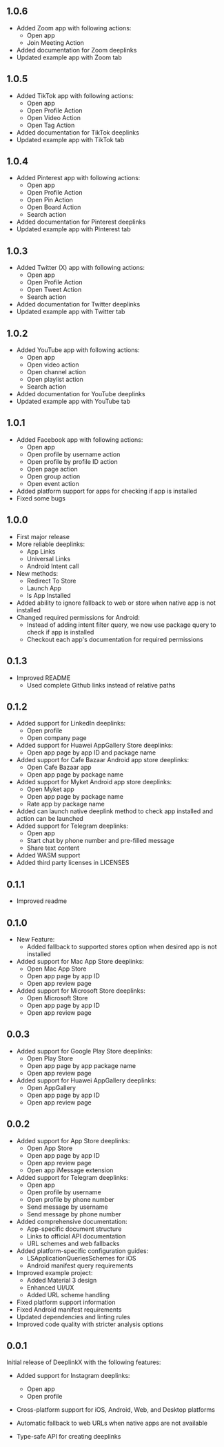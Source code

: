 ## 1.0.6
* Added Zoom app with following actions:
  * Open app
  * Join Meeting Action
* Added documentation for Zoom deeplinks
* Updated example app with Zoom tab

## 1.0.5
* Added TikTok app with following actions:
  * Open app
  * Open Profile Action
  * Open Video Action
  * Open Tag Action
* Added documentation for TikTok deeplinks
* Updated example app with TikTok tab

## 1.0.4
* Added Pinterest app with following actions:
  * Open app
  * Open Profile Action
  * Open Pin Action
  * Open Board Action
  * Search action
* Added documentation for Pinterest deeplinks
* Updated example app with Pinterest tab

## 1.0.3
* Added Twitter (X) app with following actions:
  * Open app
  * Open Profile Action
  * Open Tweet Action
  * Search action
* Added documentation for Twitter deeplinks
* Updated example app with Twitter tab

## 1.0.2
* Added YouTube app with following actions:
  * Open app
  * Open video action
  * Open channel action
  * Open playlist action
  * Search action
* Added documentation for YouTube deeplinks
* Updated example app with YouTube tab

## 1.0.1
* Added Facebook app with following actions:
  * Open app
  * Open profile by username action
  * Open profile by profile ID action
  * Open page action
  * Open group action
  * Open event action
* Added platform support for apps for checking if app is installed
* Fixed some bugs


## 1.0.0
* First major release
* More reliable deeplinks:
  *  App Links
  *  Universal Links
  *  Android Intent call 
* New methods:
  *  Redirect To Store
  *  Launch App
  *  Is App Installed
* Added ability to ignore fallback to web or store when native app is not installed
* Changed required permissions for Android:
  * Instead of adding intent filter query, we now use package query to check if app is installed
  * Checkout each app's documentation for required permissions 

## 0.1.3
* Improved README
  * Used complete Github links instead of relative paths 

## 0.1.2
* Added support for LinkedIn deeplinks:
  * Open profile
  * Open company page
* Added support for Huawei AppGallery Store deeplinks:
  * Open app page by app ID and package name
* Added support for Cafe Bazaar Android app store deeplinks:
  * Open Cafe Bazaar app
  * Open app page by package name
* Added support for Myket Android app store deeplinks:
  * Open Myket app
  * Open app page by package name
  * Rate app by package name
* Added can launch native deeplink method to check app installed and action can be launched
* Added support for Telegram deeplinks:
  * Open app
  * Start chat by phone number and pre-filled message
  * Share text content
* Added WASM support
* Added third party licenses in LICENSES

## 0.1.1
* Improved readme

## 0.1.0
* New Feature:
  * Added fallback to supported stores option when desired app is not installed
* Added support for Mac App Store deeplinks:
  * Open Mac App Store
  * Open app page by app ID
  * Open app review page
* Added support for Microsoft Store deeplinks:
  * Open Microsoft Store
  * Open app page by app ID
  * Open app review page

## 0.0.3
* Added support for Google Play Store deeplinks:
  * Open Play Store
  * Open app page by app package name
  * Open app review page
* Added support for Huawei AppGallery deeplinks:
  * Open AppGallery
  * Open app page by app ID
  * Open app review page

## 0.0.2

* Added support for App Store deeplinks:
  * Open App Store
  * Open app page by app ID
  * Open app review page
  * Open app iMessage extension
* Added support for Telegram deeplinks:
  * Open app
  * Open profile by username
  * Open profile by phone number
  * Send message by username
  * Send message by phone number
* Added comprehensive documentation:
  * App-specific document structure
  * Links to official API documentation
  * URL schemes and web fallbacks
* Added platform-specific configuration guides:
  * LSApplicationQueriesSchemes for iOS
  * Android manifest query requirements
* Improved example project:
  * Added Material 3 design
  * Enhanced UI/UX
  * Added URL scheme handling
* Fixed platform support information
* Fixed Android manifest requirements
* Updated dependencies and linting rules
* Improved code quality with stricter analysis options

## 0.0.1

Initial release of DeeplinkX with the following features:

* Added support for Instagram deeplinks:
  * Open app
  * Open profile

* Cross-platform support for iOS, Android, Web, and Desktop platforms
* Automatic fallback to web URLs when native apps are not available
* Type-safe API for creating deeplinks
